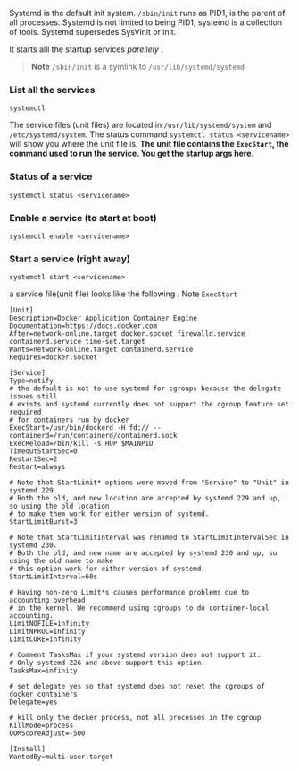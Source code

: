 Systemd is the default init system. `/sbin/init` runs as PID1, is the parent of all processes. 
Systemd is not limited to being PID1, systemd is a collection of tools. Systemd supersedes SysVinit or init.

It starts alll the startup services _parellely_  .

>**Note**
>`/sbin/init` is a symlink to `/usr/lib/systemd/systemd`

### List all the services
`systemctl` 

The service files (unit files) are located in `/usr/lib/systemd/system` and `/etc/systemd/system`.  The status command `systemctl status <servicename>` will show you where the unit file is. **The unit file contains the `ExecStart`, the command used to run the service. You get the startup args here**.

### Status of a service
`systemctl status <servicename>`

### Enable a service (to start at boot)
`systemctl enable <servicename>`

### Start a service (right away)
`systemctl start <servicename>`



a service file(unit file) looks like the following . Note `ExecStart`
```
[Unit]
Description=Docker Application Container Engine
Documentation=https://docs.docker.com
After=network-online.target docker.socket firewalld.service containerd.service time-set.target
Wants=network-online.target containerd.service
Requires=docker.socket

[Service]
Type=notify
# the default is not to use systemd for cgroups because the delegate issues still
# exists and systemd currently does not support the cgroup feature set required
# for containers run by docker
ExecStart=/usr/bin/dockerd -H fd:// --containerd=/run/containerd/containerd.sock
ExecReload=/bin/kill -s HUP $MAINPID
TimeoutStartSec=0
RestartSec=2
Restart=always

# Note that StartLimit* options were moved from "Service" to "Unit" in systemd 229.
# Both the old, and new location are accepted by systemd 229 and up, so using the old location
# to make them work for either version of systemd.
StartLimitBurst=3

# Note that StartLimitInterval was renamed to StartLimitIntervalSec in systemd 230.
# Both the old, and new name are accepted by systemd 230 and up, so using the old name to make
# this option work for either version of systemd.
StartLimitInterval=60s

# Having non-zero Limit*s causes performance problems due to accounting overhead
# in the kernel. We recommend using cgroups to do container-local accounting.
LimitNOFILE=infinity
LimitNPROC=infinity
LimitCORE=infinity

# Comment TasksMax if your systemd version does not support it.
# Only systemd 226 and above support this option.
TasksMax=infinity

# set delegate yes so that systemd does not reset the cgroups of docker containers
Delegate=yes

# kill only the docker process, not all processes in the cgroup
KillMode=process
OOMScoreAdjust=-500

[Install]
WantedBy=multi-user.target
```

